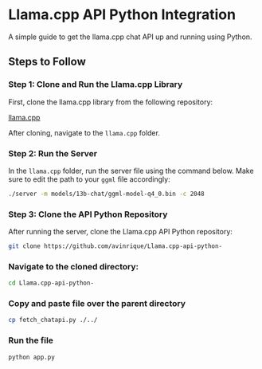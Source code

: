 # Llama.cpp API Python Integration

A simple guide to get the llama.cpp chat API up and running using Python.

## Steps to Follow

### Step 1: Clone and Run the Llama.cpp Library

First, clone the llama.cpp library from the following repository:

[llama.cpp](https://github.com/ggerganov/llama.cpp)

After cloning, navigate to the `llama.cpp` folder.

### Step 2: Run the Server

In the `llama.cpp` folder, run the server file using the command below. Make sure to edit the path to your `ggml` file accordingly:

```bash
./server -m models/13b-chat/ggml-model-q4_0.bin -c 2048
```
### Step 3: Clone the API Python Repository

After running the server, clone the Llama.cpp API Python repository:

```bash
git clone https://github.com/avinrique/Llama.cpp-api-python-
```
### Navigate to the cloned directory:
```bash
cd Llama.cpp-api-python-
```
### Copy and paste file over the parent directory
```bash
cp fetch_chatapi.py ./../
```
### Run the file
```python
python app.py
```

